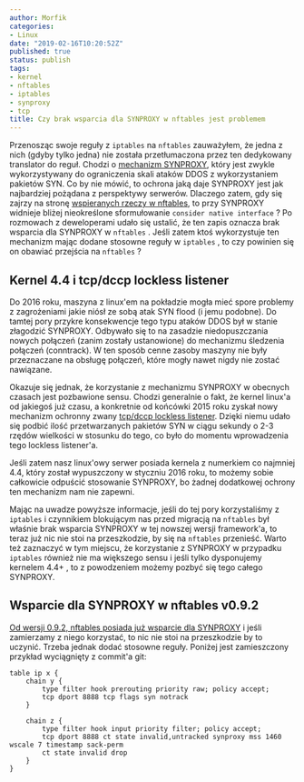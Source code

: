 ```yaml
---
author: Morfik
categories:
- Linux
date: "2019-02-16T10:20:52Z"
published: true
status: publish
tags:
- kernel
- nftables
- iptables
- synproxy
- tcp
title: Czy brak wsparcia dla SYNPROXY w nftables jest problemem
---
```


Przenosząc swoje reguły z `iptables` na `nftables` zauważyłem, że jedna z nich (gdyby tylko jedna)
nie została przetłumaczona przez ten dedykowany translator do reguł. Chodzi
o [mechanizm SYNPROXY][1], który jest zwykle wykorzystywany do ograniczenia skali ataków DDOS z
wykorzystaniem pakietów SYN. Co by nie mówić, to ochrona jaką daje SYNPROXY jest jak najbardziej
pożądana z perspektywy serwerów. Dlaczego zatem, gdy się zajrzy na stronę
[wspieranych rzeczy w nftables][2], to przy SYNPROXY widnieje bliżej nieokreślone sformułowanie
`consider native interface` ? Po rozmowach z deweloperami udało się ustalić, że ten zapis oznacza
brak wsparcia dla SYNPROXY w `nftables` . Jeśli zatem ktoś wykorzystuje ten mechanizm mając dodane
stosowne reguły w `iptables` , to czy powinien się on obawiać przejścia na `nftables` ?

<!--more-->
## Kernel 4.4 i tcp/dccp lockless listener

Do 2016 roku, maszyna z linux'em na pokładzie mogła mieć spore problemy z zagrożeniami jakie niósł
ze sobą atak SYN flood (i jemu podobne). Do tamtej pory przykre konsekwencje tego typu ataków DDOS
był w stanie złagodzić SYNPROXY. Odbywało się to na zasadzie niedopuszczania nowych połączeń (zanim
zostały ustanowione) do mechanizmu śledzenia połączeń (conntrack). W ten sposób cenne zasoby
maszyny nie były przeznaczane na obsługę połączeń, które mogły nawet nigdy nie zostać nawiązane.

Okazuje się jednak, że korzystanie z mechanizmu SYNPROXY w obecnych czasach jest pozbawione sensu.
Chodzi generalnie o fakt, że kernel linux'a od jakiegoś już czasu, a konkretnie od końcówki 2015
roku zyskał nowy mechanizm ochronny zwany [tcp/dccp lockless listener][3]. Dzięki niemu udało się
podbić ilość przetwarzanych pakietów SYN w ciągu sekundy o 2-3 rzędów wielkości w stosunku do tego,
co było do momentu wprowadzenia tego lockless listener'a.

Jeśli zatem nasz linux'owy serwer posiada kernela z numerkiem co najmniej 4.4, który został
wypuszczony w styczniu 2016 roku, to możemy sobie całkowicie odpuścić stosowanie SYNPROXY, bo
żadnej dodatkowej ochrony ten mechanizm nam nie zapewni.

Mając na uwadze powyższe informacje, jeśli do tej pory korzystaliśmy z `iptables` i czynnikiem
blokującym nas przed migracją na `nftables` był właśnie brak wsparcia SYNPROXY w tej nowszej wersji
framework'a, to teraz już nic nie stoi na przeszkodzie, by się na `nftables` przenieść. Warto też
zaznaczyć w tym miejscu, że korzystanie z SYNPROXY w przypadku `iptables` również nie ma większego
sensu i jeśli tylko dysponujemy kernelem 4.4+ , to z powodzeniem możemy pozbyć się tego całego
SYNPROXY.

## Wsparcie dla SYNPROXY w nftables v0.9.2

[Od wersji 0.9.2, nftables posiada już wsparcie dla SYNPROXY][4] i jeśli zamierzamy z niego
korzystać, to nic nie stoi na przeszkodzie by to uczynić. Trzeba jednak dodać stosowne reguły.
Poniżej jest zamieszczony przykład wyciągnięty z commit'a git:

    table ip x {
        chain y {
            type filter hook prerouting priority raw; policy accept;
            tcp dport 8888 tcp flags syn notrack
        }

        chain z {
            type filter hook input priority filter; policy accept;
            tcp dport 8888 ct state invalid,untracked synproxy mss 1460 wscale 7 timestamp sack-perm
            ct state invalid drop
        }
    }



[1]: /post/unikanie-atakow-ddos-z-synproxy/
[2]: https://wiki.nftables.org/wiki-nftables/index.php/Supported_features_compared_to_xtables
[3]: https://lwn.net/Articles/659199/
[4]: https://git.netfilter.org/nftables/commit/?id=1188a69604c3df2a63daca9e735fdb535e8f6b63
